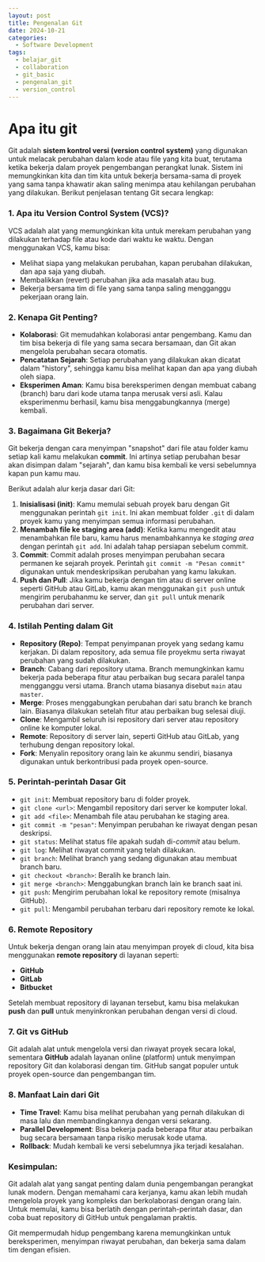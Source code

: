 ```yaml
---
layout: post
title: Pengenalan Git
date: 2024-10-21
categories:
  - Software Development
tags:
  - belajar_git
  - collaboration
  - git_basic
  - pengenalan_git
  - version_control
---
```

# Apa itu git
Git adalah **sistem kontrol versi (version control system)** yang digunakan untuk melacak perubahan dalam kode atau file yang kita buat, terutama ketika bekerja dalam proyek pengembangan perangkat lunak. Sistem ini memungkinkan kita dan tim kita untuk bekerja bersama-sama di proyek yang sama tanpa khawatir akan saling menimpa atau kehilangan perubahan yang dilakukan. Berikut penjelasan tentang Git secara lengkap:
### 1. **Apa itu Version Control System (VCS)?**
VCS adalah alat yang memungkinkan kita untuk merekam perubahan yang dilakukan terhadap file atau kode dari waktu ke waktu. Dengan menggunakan VCS, kamu bisa:
- Melihat siapa yang melakukan perubahan, kapan perubahan dilakukan, dan apa saja yang diubah.
- Membalikkan (revert) perubahan jika ada masalah atau bug.
- Bekerja bersama tim di file yang sama tanpa saling mengganggu pekerjaan orang lain.
### 2. **Kenapa Git Penting?**
- **Kolaborasi**: Git memudahkan kolaborasi antar pengembang. Kamu dan tim bisa bekerja di file yang sama secara bersamaan, dan Git akan mengelola perubahan secara otomatis.
- **Pencatatan Sejarah**: Setiap perubahan yang dilakukan akan dicatat dalam "history", sehingga kamu bisa melihat kapan dan apa yang diubah oleh siapa.
- **Eksperimen Aman**: Kamu bisa bereksperimen dengan membuat cabang (branch) baru dari kode utama tanpa merusak versi asli. Kalau eksperimenmu berhasil, kamu bisa menggabungkannya (merge) kembali.
### 3. **Bagaimana Git Bekerja?**
Git bekerja dengan cara menyimpan "snapshot" dari file atau folder kamu setiap kali kamu melakukan **commit**. Ini artinya setiap perubahan besar akan disimpan dalam "sejarah", dan kamu bisa kembali ke versi sebelumnya kapan pun kamu mau.

Berikut adalah alur kerja dasar dari Git:

1. **Inisialisasi (init)**: Kamu memulai sebuah proyek baru dengan Git menggunakan perintah `git init`. Ini akan membuat folder `.git` di dalam proyek kamu yang menyimpan semua informasi perubahan.
2. **Menambah file ke staging area (add)**: Ketika kamu mengedit atau menambahkan file baru, kamu harus menambahkannya ke *staging area* dengan perintah `git add`. Ini adalah tahap persiapan sebelum commit.
3. **Commit**: Commit adalah proses menyimpan perubahan secara permanen ke sejarah proyek. Perintah `git commit -m "Pesan commit"` digunakan untuk mendeskripsikan perubahan yang kamu lakukan.
4. **Push dan Pull**: Jika kamu bekerja dengan tim atau di server online seperti GitHub atau GitLab, kamu akan menggunakan `git push` untuk mengirim perubahanmu ke server, dan `git pull` untuk menarik perubahan dari server.
### 4. **Istilah Penting dalam Git**
- **Repository (Repo)**: Tempat penyimpanan proyek yang sedang kamu kerjakan. Di dalam repository, ada semua file proyekmu serta riwayat perubahan yang sudah dilakukan.
- **Branch**: Cabang dari repository utama. Branch memungkinkan kamu bekerja pada beberapa fitur atau perbaikan bug secara paralel tanpa mengganggu versi utama. Branch utama biasanya disebut `main` atau `master`.
- **Merge**: Proses menggabungkan perubahan dari satu branch ke branch lain. Biasanya dilakukan setelah fitur atau perbaikan bug selesai diuji.
- **Clone**: Mengambil seluruh isi repository dari server atau repository online ke komputer lokal.
- **Remote**: Repository di server lain, seperti GitHub atau GitLab, yang terhubung dengan repository lokal.
- **Fork**: Menyalin repository orang lain ke akunmu sendiri, biasanya digunakan untuk berkontribusi pada proyek open-source.
### 5. **Perintah-perintah Dasar Git**
- `git init`: Membuat repository baru di folder proyek.
- `git clone <url>`: Mengambil repository dari server ke komputer lokal.
- `git add <file>`: Menambah file atau perubahan ke staging area.
- `git commit -m "pesan"`: Menyimpan perubahan ke riwayat dengan pesan deskripsi.
- `git status`: Melihat status file apakah sudah di-*commit* atau belum.
- `git log`: Melihat riwayat commit yang telah dilakukan.
- `git branch`: Melihat branch yang sedang digunakan atau membuat branch baru.
- `git checkout <branch>`: Beralih ke branch lain.
- `git merge <branch>`: Menggabungkan branch lain ke branch saat ini.
- `git push`: Mengirim perubahan lokal ke repository remote (misalnya GitHub).
- `git pull`: Mengambil perubahan terbaru dari repository remote ke lokal.
### 6. **Remote Repository**
Untuk bekerja dengan orang lain atau menyimpan proyek di cloud, kita bisa menggunakan **remote repository** di layanan seperti:
- **GitHub**
- **GitLab**
- **Bitbucket**
   
Setelah membuat repository di layanan tersebut, kamu bisa melakukan **push** dan **pull** untuk menyinkronkan perubahan dengan versi di cloud.
### 7. **Git vs GitHub**
Git adalah alat untuk mengelola versi dan riwayat proyek secara lokal, sementara **GitHub** adalah layanan online (platform) untuk menyimpan repository Git dan kolaborasi dengan tim. GitHub sangat populer untuk proyek open-source dan pengembangan tim.
### 8. **Manfaat Lain dari Git**
- **Time Travel**: Kamu bisa melihat perubahan yang pernah dilakukan di masa lalu dan membandingkannya dengan versi sekarang.
- **Parallel Development**: Bisa bekerja pada beberapa fitur atau perbaikan bug secara bersamaan tanpa risiko merusak kode utama.
- **Rollback**: Mudah kembali ke versi sebelumnya jika terjadi kesalahan.
### Kesimpulan:
Git adalah alat yang sangat penting dalam dunia pengembangan perangkat lunak modern. Dengan memahami cara kerjanya, kamu akan lebih mudah mengelola proyek yang kompleks dan berkolaborasi dengan orang lain. Untuk memulai, kamu bisa berlatih dengan perintah-perintah dasar, dan coba buat repository di GitHub untuk pengalaman praktis.

Git mempermudah hidup pengembang karena memungkinkan untuk bereksperimen, menyimpan riwayat perubahan, dan bekerja sama dalam tim dengan efisien.